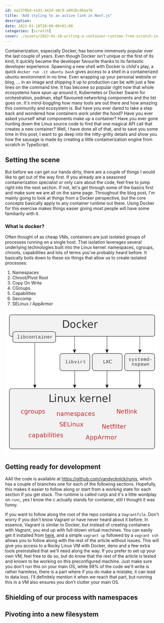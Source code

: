 ```yaml
---
id: ea2370bd-e1d1-442d-a8c9-a891bc4baa76
title: "Add styling to an active link in Next.js"
description: 
date: 2022-01-18T20:00:00+01:00
categories: [scratch]
cover: ./assets/2022-01-18-writing-a-container-runtime-from-scratch-in-typescript/cover.jpg
---
```


Containerization, especially Docker, has become immensely popular over the last couple of years. Even though Docker isn't unique or the first of its kind, it quickly became the developer favourite thanks to its fantastic developer experience. Spawning a new shell with Docker is child's play, a quick `docker run -it ubuntu bash` gives access to a shell in a containerized ubuntu environment in no time. Even wrapping up your personal website or blog, ... in an image and shipping it up to production can be with just a few lines on the command line. It has become so popular right now that whole ecosystems have spun up around it, Kubernetes or Docker Swarm for orchestration, podman, ebpf flavoured networking components and the list goes on. It's mind-boggling how many tools are out there and how amazing this community and ecosystem is. But have you ever dared to take a step back and wondered how containers work under the hood? Have you ever asked yourself what components make up a container? Have you ever gone hunting down the Linux source code to find that one magical API call that creates a new container? Well, I have done all of that, and to save you some time in this post, I want to go deep into the nitty-gritty details and show you how the sausage is made by creating a little containerization engine from scratch in TypeScript.

## Setting the scene
But before we can get our hands dirty, there are a couple of things I would like to get out of the way first. If you already are a seasoned containerization specialist or only care about the code, feel free to jump right into the next section. If not, let's get through some of the basics first and make sure we are all on the same page. Throughout the blog post, I'm mainly going to look at things from a Docker perspective, but the core concepts basically apply to any container runtime out there. Using Docker for this exercise makes things easier giving most people will have some familiarity with it.

### What is docker?

Often thought of as cheap VMs, containers are just isolated groups of processes running on a single host. That isolation leverages several underlying technologies built into the Linux kernel: namespaces, cgroups, chroots, capabilities and lots of terms you've probably heard before. It basically boils down to these six things that allow us to create isolated processes:

1. Namespaces
2. Chroot/Pivot Root
3. Copy On Write
4. CGroups
5. Capabilities
6. Seccomp
7. SELinux / AppArmor

![tweak this image](./assets/2022-01-18-writing-a-container-runtime-from-scratch-in-typescript/docker-linux-interfaces.png)

###

## Getting ready for development

AAll the code is available at https://github.com/vandycknick/runjs, which has a couple of branches one for each of the following sections. Hopefully, this makes it easier to follow along or start from a working state for each section if you get stuck. The runtime is called runjs and it's a little wordplay on `runc`, yes I know the c actually stands for container, still I thought it was funny.

If you want to follow along the root of the repo contains a `Vagrantfile`. Don't worry if you don't know Vagrant or have never heard about it before. In essence, Vagrant is similar to Docker, but instead of creating containers with Vagrant, you end up with full-blown virtual machines. You can easily get it installed from [here](https://www.vagrantup.com/), and a simple `vagrant up` followed by a `vagrant ssh` allows you to follow along with the rest of the article without issues. This will give you access to a Rocky Linux VM with Docker, deno and a few extra tools preinstalled that we'll need along the way. If you prefer to set up your own VM, feel free to do so, but do know that the rest of the article is tested and known to be working on this preconfigured machine. Just make sure you don't run this on your main OS, while 99% of the code we'll write is rather harmless, there is a part where if you do make a mistake, it can lead to data loss. I'll definitely mention it when we reach that part, but running this in a VM also ensures you don't clutter your main OS.

## Shielding of our process with namespaces

## Pivoting into a new filesystem
